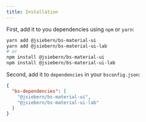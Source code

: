 ```yaml
---
title: Installation
---
```


First, add it to you dependencies using `npm` or `yarn`:

```bash
yarn add @jsiebern/bs-material-ui
yarn add @jsiebern/bs-material-ui-lab
# or
npm install @jsiebern/bs-material-ui
npm install @jsiebern/bs-material-ui-lab
```

Second, add it to `dependencies` in your `bsconfig.json`:

```json
{
  "bs-dependencies": [
    "@jsiebern/bs-material-ui",
    "@jsiebern/bs-material-ui-lab"
  ]
}
```
